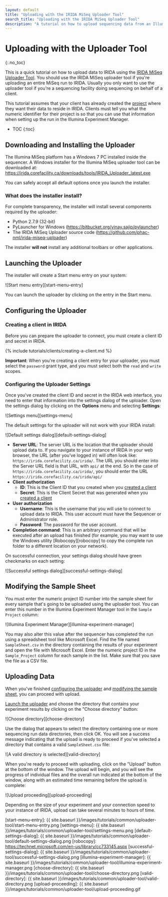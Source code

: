 ```yaml
---
layout: default
title: "Uploading with the IRIDA MiSeq Uploader Tool"
search_title: "Uploading with the IRIDA MiSeq Uploader Tool"
description: "A tutorial on how to upload sequencing data from an Illumina MiSeq instrument to IRIDA using the IRIDA MiSeq uploader tool."
---
```


Uploading with the Uploader Tool
================================
{:.no_toc}

This is a quick tutorial on how to upload data to IRIDA using the [IRIDA MiSeq Uploader Tool][uploader-tool]. You should use the IRIDA MiSeq uploader tool if you're uploading an entire MiSeq run to IRIDA. Usually you only want to use the uploader tool if you're a sequencing facility doing sequencing on behalf of a client.

This tutorial assumes that your client has already created the [project][project] where they want their data to reside in IRIDA. Clients must tell you what the numeric identifier for their project is so that you can use that information when setting up the run in the Illumina Experiment Manager.

* TOC
{:toc}

Downloading and Installing the Uploader
---------------------------------------
The Illumina MiSeq platform has a Windows 7 PC installed inside the sequencer. A Windows installer for the Illumina MiSeq uploader tool can be downloaded at: <https://irida.corefacility.ca/downloads/tools/IRIDA_Uploader_latest.exe>

You can safely accept all default options once you launch the installer. 

### What does the installer install?

For complete transparency, the installer will install several components required by the uploader:

* Python 2.7.9 (32-bit)
* PyLauncher for Windows (<https://bitbucket.org/vinay.sajip/pylauncher>)
* The IRIDA MiSeq Uploader source code (<https://github.com/phac-nml/irida-miseq-uploader>)

The installer **will not** install any additional toolbars or other applications.

Launching the Uploader
----------------------

The installer will create a Start menu entry on your system:

![Start menu entry][start-menu-entry]

You can launch the uploader by clicking on the entry in the Start menu.

Configuring the Uploader
------------------------

### Creating a client in IRIDA

Before you can prepare the uploader to connect, you must create a client ID and secret in IRIDA.

{% include tutorials/clients/creating-a-client.md %}

**Important**: When you're creating a client entry for your uploader, you must select the `password` grant type, and you must select both the `read` and `write` scopes.

### Configuring the Uploader Settings

Once you've created the client ID and secret in the IRIDA web interface, you need to enter that information into the settings dialog of the uploader. Open the settings dialog by clicking on the **Options** menu and selecting **Settings**:

![Settings menu][settings-menu]

The default settings for the uploader will not work with your IRIDA install:

![Default settings dialog][default-settings-dialog]

* **Server URL**: The server URL is the location that the uploader should upload data to. If you navigate to your instance of IRIDA in your web browser, the URL (after you've logged in) will often look like: `https://irida.corefacility.ca/irida/`. The URL you should enter into the Server URL field is that URL, with `api/` at the end. So in the case of `https://irida.corefacility.ca/irida/`, you should enter the URL `https://irida.corefacility.ca/irida/api/`
* **Client authorization**
    * **ID**: This is the Client ID that you created when you [created a client](#creating-a-client-in-irida)
    * **Secret**: This is the Client Secret that was generated when you [created a client](#creating-a-client-in-irida)
* **User authorization**
    * **Username**: This is the username that you will use to connect to upload data to IRIDA. This user account must have the Sequencer or Administrator role.
    * **Password**: The password for the user account.
* **Completion command**: This is an arbitrary command that will be executed after an upload has finished (for example, you may want to use the Windows utility [Robocopy][robocopy] to copy the complete run folder to a different location on your network).

On successful connection, your settings dialog should have green checkmarks on each setting:

![Successful settings dialog][successful-settings-dialog]

Modifying the Sample Sheet
--------------------------

You must enter the numeric project ID number into the sample sheet for every sample that's going to be uploaded using the uploader tool. You can enter this number in the Illumina Experiment Manager tool in the `Sample Project` column:

![Illumina Experiment Manager][illumina-experiment-manager] 

You may also alter this value after the sequencer has completed the run using a spreadsheet tool like Microsoft Excel. Find the file named `SampleSheet.csv` in the directory containing the results of your experiment and open the file with Microsoft Excel. Enter the numeric project ID in the `Sample_Project` column for each sample in the list. Make sure that you save the file as a CSV file.

Uploading Data
--------------

When you've finished [configuring the uploader](#configuring-the-uploader) and [modifying the sample sheet](#modifying-the-sample-sheet), you can proceed with upload.

[Launch the uploader](#launching-the-uploader) and choose the directory that contains your experiment results by clicking on the "Choose directory" button:

![Choose directory][choose-directory]

Use the dialog that appears to select the directory containing one or more sequencing run data directories, then click OK. You will see a success message indicating that the upload is ready to proceed if you've selected a directory that contains a valid `SampleSheet.csv` file:

![A valid directory is selected][valid-directory]

When you're ready to proceed with uploading, click on the "Upload" button at the bottom of the window. The upload will begin, and you will see the progress of individual files and the overall run indicated at the bottom of the window, along with an estimated time remaining before the upload is complete:

![Upload proceeding][upload-proceeding]

Depending on the size of your experiment and your connection speed to your instance of IRIDA, upload can take several minutes to hours of time.

[project]: ../../user/project/
[uploader-tool]: https://github.com/phac-nml/irida-miseq-uploader
[start-menu-entry]: {{ site.baseurl }}/images/tutorials/common/uploader-tool/start-menu-entry.png
[settings-menu]: {{ site.baseurl }}/images/tutorials/common/uploader-tool/settings-menu.png
[default-settings-dialog]: {{ site.baseurl }}/images/tutorials/common/uploader-tool/default-settings-dialog.png
[robocopy]: https://technet.microsoft.com/en-us/library/cc733145.aspx
[successful-settings-dialog]: {{ site.baseurl }}/images/tutorials/common/uploader-tool/successful-settings-dialog.png
[illumina-experiment-manager]: {{ site.baseurl }}/images/tutorials/common/uploader-tool/illumina-experiment-manager.png
[choose-directory]: {{ site.baseurl }}/images/tutorials/common/uploader-tool/choose-directory.png
[valid-directory]: {{ site.baseurl }}/images/tutorials/common/uploader-tool/valid-directory.png
[upload-proceeding]: {{ site.baseurl }}/images/tutorials/common/uploader-tool/upload-proceeding.gif
